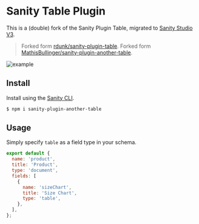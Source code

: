 # Sanity Table Plugin

This is a (double) fork of the Sanity Plugin Table, migrated to [Sanity Studio V3](https://beta.sanity.io/docs/platform/studio/v2-to-v3).

> Forked form [rdunk/sanity-plugin-table](https://github.com/rdunk/sanity-plugin-table).
> Forked form [MathisBullinger/sanity-plugin-another-table](https://github.com/MathisBullinger/sanity-plugin-another-table).

![example](https://user-images.githubusercontent.com/8467307/48703530-e369be00-ebeb-11e8-8299-14812461aee8.gif)

## Install

Install using the [Sanity CLI](https://www.sanity.io/docs/cli).

```bash
$ npm i sanity-plugin-another-table
```

## Usage

Simply specify `table` as a field type in your schema.

```js
export default {
  name: 'product',
  title: 'Product',
  type: 'document',
  fields: [
    {
      name: 'sizeChart',
      title: 'Size Chart',
      type: 'table',
    },
  ],
};
```
